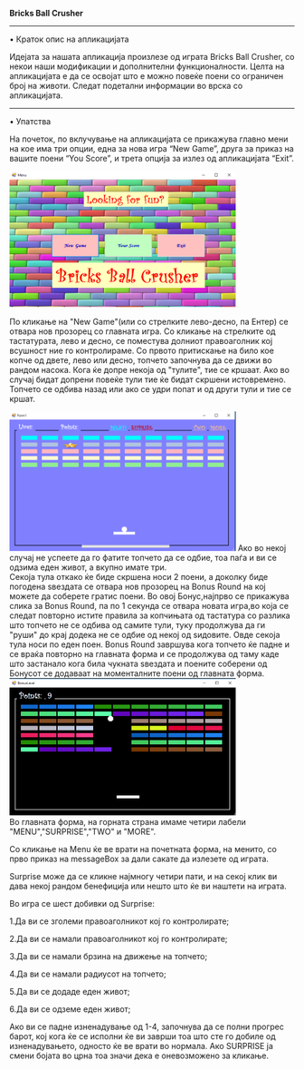 <b>Bricks Ball Crusher</b>
<hr>

•	Краток опис на апликацијата

Идејата за нашата апликација произлезе од играта Bricks Ball Crusher, со некои наши модификации и дополнителни функционалности. Целта на апликацијата е да се освојат што е можно повеќе поени со ограничен број на животи. Следат подетални информации во врска со апликацијата.
<hr>

•	Упатства

На почеток, по вклучување на апликацијата се прикажува главно мени на кое има три опции, една за нова игра “New Game”, друга за приказ на вашите поени “You Score”, и трета опција за излез од апликацијата “Exit”.

<img src="Images/Screenshot_1.png" width=400>
<br>


По кликање на "New Game"(или со стрелките лево-десно, па Ентер) се отвара нов прозорец со главната игра. Со кликање на стрелките од тастатурата, лево и десно, се поместува долниот правоаголник кој всушност ние го контролираме. Со првото притискање на било кое копче од двете, лево или десно, топчето започнува да се движи во рандом насока. Кога ќе допре некоја од "тулите", тие се кршаат. Ако во случај бидат допрени повеќе тули тие ќе бидат скршени истовремено. Топчето се одбива назад или ако се удри попат и од други тули и тие се кршат.
<br>

<img src="Images/Screenshot_2.png" width=400>
Ако во некој случај не успеете да го фатите топчето да се одбие, тоа паѓа и ви се одзима еден живот, а вкупно имате три. <br>
Секоја тула откако ќе биде скршена носи 2 поени, а доколку биде погодена ѕвездата се отвара нов прозорец на Bonus Round на кој можете да соберете гратис поени. Во овој Бонус,најпрво се прикажува слика за Bonus Round, па по 1 секунда се отвара новата игра,во која се следат повторно истите правила за копчињата од тастатура со разлика што топчето не се одбива од самите тули, туку продолжува да ги "руши" до крај додека не се одбие од некој од ѕидовите. Овде секоја тула носи по еден поен. Bonus Round завршува кога топчето ќе падне и се враќа повторно на главната форма и се продолжува од таму каде што застанало кога била чукната ѕвездата и поените соберени од Бонусот се додаваат на моменталните поени од главната форма.

<br>

<img src="Images/Screenshot_7.png" width=400>
<br>
Во главната форма, на горната страна имаме четири лабели "MENU","SURPRISE","TWO" и "MORE".

Со кликање на Menu ќе ве врати на почетната форма, на менито, со прво приказ на messageBox за дали сакате да излезете од играта.

Surprise може да се кликне најмногу четири пати, и на секој клик ви дава некој рандом бенефиција или нешто што ќе ви наштети на играта. 

Во игра се шест добивки од Surprise: 

1.Да ви се зголеми правоаголникот кој го контролирате;

2.Да ви се намали  правоаголникот кој го контролирате;

3.Да ви се намали брзина на движење на топчето;

4.Да ви се намали радиусот на топчето;

5.Да ви се додаде еден живот;

6.Да ви се одземе еден живот;

Ако ви се падне изненадување од 1-4, започнува да се полни прогрес барот, кој кога ќе се исполни ќе ви заврши тоа што сте го добиле од изненадувањето, односто ќе ве врати во нормала. Ако SURPRISE ја смени бојата во црна тоа значи дека е оневозможено за кликање.

